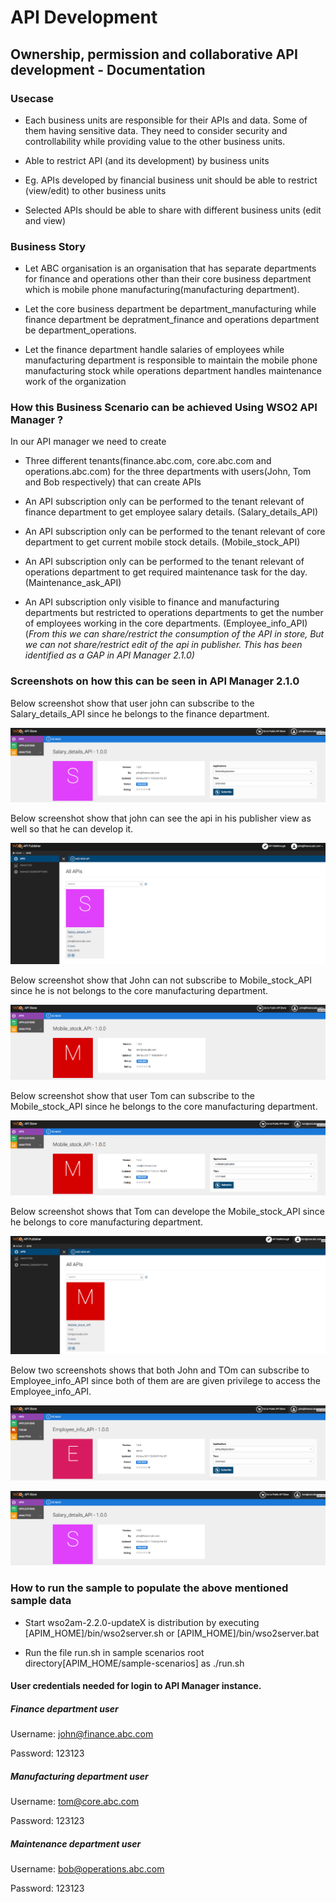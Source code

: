 # API Development

## Ownership, permission and collaborative API development - Documentation

### Usecase

* Each business units are responsible for their APIs and data. Some of them having sensitive data. They need to consider security and controllability while providing value to the other business units.

* Able to restrict API (and its development) by business units

* Eg. APIs developed by financial business unit should be able to restrict (view/edit) to other business units

* Selected APIs should be able to share with different business units (edit and view)

### Business Story

* Let ABC organisation is an organisation that has separate departments for finance and operations other than their core business department which is mobile phone manufacturing(manufacturing department).

* Let the core business department be department_manufacturing while finance department be depratment_finance and operations department be department_operations.

* Let the finance department handle salaries of employees while manufacturing department is responsible to maintain the mobile phone manufacturing stock while operations department handles maintenance work of the organization

### How this Business Scenario can be achieved Using WSO2 API Manager ?

In our API manager we need to create

* Three different tenants(finance.abc.com, core.abc.com and operations.abc.com) for the three departments with users(John, Tom and Bob respectively) that can create APIs

* An API subscription only can be performed to the tenant relevant of finance department to get employee salary details. (Salary_details_API)

* An API subscription only can be performed to the tenant relevant of core department to get current mobile stock details. (Mobile_stock_API)

* An API subscription only can be performed to the tenant relevant of operations department to get required maintenance task for the day. (Maintenance_ask_API)

* An API subscription only visible to finance and manufacturing departments but restricted to operations departments to get the number of employees working in the core departments. (Employee_info_API)(*From this we can share/restrict the consumption of the API in store, But we can not share/restrict edit of the api in publisher. This has been identified as a GAP in API Manager 2.1.0)*

### Screenshots on how this can be seen in API Manager 2.1.0

Below screenshot show that user john can subscribe to the Salary_details_API since he belongs to the finance department.

![](images/image_0.png)

Below screenshot show that john can see the api in his publisher view as well so that he can develop it.

![](images/image_1.png)

Below screenshot show that John can not subscribe to Mobile_stock_API since he is not belongs to the core manufacturing department.

![](images/image_2.png)

Below screenshot show that user Tom can subscribe to the Mobile_stock_API since he belongs to the core manufacturing department.

![](images/image_3.png)

Below screenshot shows that Tom can develope the  Mobile_stock_API since he belongs to core manufacturing department.

![](images/image_4.png)

Below two screenshots shows that both John and TOm can subscribe to Employee_info_API since both of them are are given privilege to access the Employee_info_API.

![](images/image_5.png)

![](images/image_6.png)

### How to run the sample to populate the above mentioned sample data

* Start wso2am-2.2.0-updateX is distribution by executing [APIM_HOME]/bin/wso2server.sh or [APIM_HOME]/bin/wso2server.bat

* Run the file run.sh in sample scenarios root directory[APIM_HOME/sample-scenarios] as ./run.sh

#### User credentials needed for login to API Manager instance.

##### Finance department user

Username: [john@finance.abc.com](mailto:john@finance.abc.com)

Password: 123123

##### Manufacturing department user

Username: [tom@core.abc.com](mailto:tom@core.abc.com)

Password: 123123

##### Maintenance department user

Username: [bob@operations.abc.com](mailto:bob@operations.abc.com)

Password: 123123

